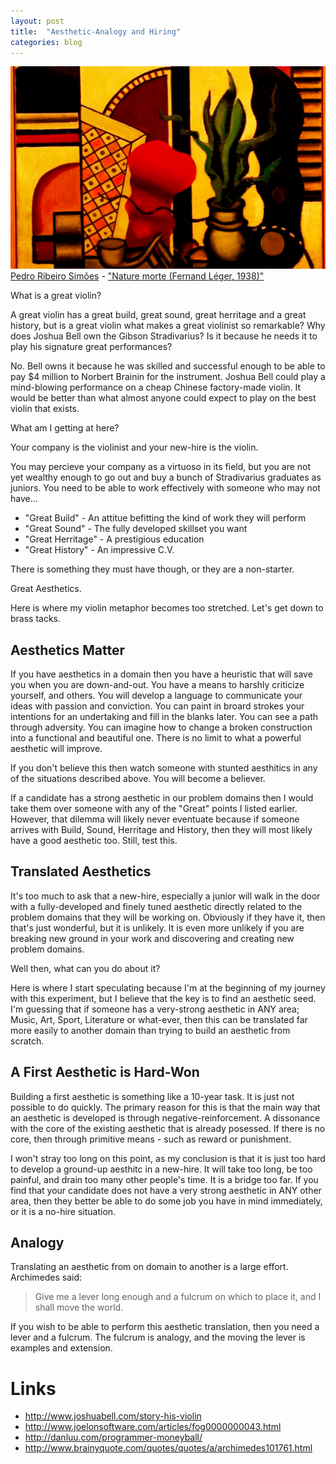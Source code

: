 ```yaml
---
layout: post
title:  "Aesthetic-Analogy and Hiring"
categories: blog
---
```


<p class="attribution">
	<img src="/images/aesthetic-iso-juniors/painting2.png" class="image fit" />
	<a href="https://www.flickr.com/photos/pedrosimoes7/">Pedro Ribeiro Simões</a> -
	<a href="https://www.flickr.com/photos/pedrosimoes7/14931766854/in/photolist-oKtd57-eZzuat-DLhn7Z-B4DhbW-8APzg4-qQx6Ms-rwf3e5-9dRR7i-nw7NJx-amUjms-gtpvp8-AFfyqa-6xLj8h-w6JaYw-68bBd8-bVGEpq-gnDV6V-sAYqz3-sc2baa-gttD2c-qxWaqh-gcmnW3-iYF9SK-F9aau9-FbsHFr-EZLsLd-EHTmTm-gtdqFJ-6c8Hct-F9aaaw-EdKCaY-Ee69KB-oWm7oJ-oUdGQB-qpuzCq-nTQKrT-CmnVRb-4XWYVN-9NFyQy-9NCEUB-jx16XM-8AxcuP-mRcr1-wmXgVv-6WjSo4-9NCHYx-ogr7G6-a6yoTE-qCYaAg-pLKgPP">"Nature morte (Fernand Léger, 1938)"</a>
</p>

What is a great violin?

A great violin has a great build, great sound, great
herritage and a great history, but is a great violin what makes a great
violinist so remarkable? Why does Joshua Bell own the Gibson Stradivarius? Is
it because he needs it to play his signature great performances?

<!--more-->

No. Bell owns it because he was skilled and successful enough to be able to pay
$4 million to Norbert Brainin for the instrument. Joshua Bell could play
a mind-blowing performance on a cheap Chinese factory-made violin. It would be
better than what almost anyone could expect to play on the best violin that
exists.

What am I getting at here?

Your company is the violinist and your new-hire is the violin.

You may percieve your company as a virtuoso in its field, but you are not yet
wealthy enough to go out and buy a bunch of Stradivarius graduates as juniors.
You need to be able to work effectively with someone who may not have...

* "Great Build"     - An attitue befitting the kind of work they will perform
* "Great Sound"     - The fully developed skillset you want
* "Great Herritage" - A prestigious education
* "Great History"   - An impressive C.V.

There is something they must have though, or they are a non-starter.

Great Aesthetics.

Here is where my violin metaphor becomes too stretched. Let's get down to
brass tacks.

## Aesthetics Matter

If you have aesthetics in a domain then you have a heuristic that will save
you when you are down-and-out. You have a means to harshly criticize yourself,
and others. You will develop a language to communicate your ideas with passion
and conviction. You can paint in broard strokes your intentions for an undertaking
and fill in the blanks later. You can see a path through adversity. You can
imagine how to change a broken construction into a functional and beautiful one.
There is no limit to what a powerful aesthetic will improve.

If you don't believe this then watch someone with stunted aesthitics in any
of the situations described above. You will become a believer.

If a candidate has a strong aesthetic in our problem domains then I would take
them over someone with any of the "Great" points I listed earlier. However,
that dilemma will likely never eventuate because if someone arrives with Build,
Sound, Herritage and History, then they will most likely have a good aesthetic
too. Still, test this.


## Translated Aesthetics

It's too much to ask that a new-hire, especially a junior will walk in the door
with a fully-developed and finely tuned aesthetic directly related to the
problem domains that they will be working on. Obviously if they have it, then
that's just wonderful, but it is unlikely. It is even more unlikely if you
are breaking new ground in your work and discovering and creating new
problem domains.

Well then, what can you do about it?

Here is where I start speculating because I'm at the beginning of my journey
with this experiment, but I believe that the key is to find an aesthetic seed.
I'm guessing that if someone has a very-strong aesthetic in ANY area; Music, Art,
Sport, Literature or what-ever, then this can be translated far more easily to
another domain than trying to build an aesthetic from scratch.


## A First Aesthetic is Hard-Won

Building a first aesthetic is something like a 10-year task. It is just not
possible to do quickly. The primary reason for this is that the main way
that an aesthetic is developed is through negative-reinforcement. A dissonance
with the core of the existing aesthetic that is already posessed. If there is
no core, then through primitive means - such as reward or punishment.

I won't stray too long on this point, as my conclusion is that it is just too
hard to develop a ground-up aesthitc in a new-hire. It will take too long, be
too painful, and drain too many other people's time. It is a bridge too far.
If you find that your candidate does not have a very strong aesthetic in ANY
other area, then they better be able to do some job you have in mind
immediately, or it is a no-hire situation.


## Analogy

Translating an aesthetic from on domain to another is a large effort.
Archimedes said:

> Give me a lever long enough and a fulcrum on which to place it, and I shall move the world.

If you wish to be able to perform this aesthetic translation, then you need
a lever and a fulcrum. The fulcrum is analogy, and the moving the lever is
examples and extension.

# Links

* <http://www.joshuabell.com/story-his-violin>
* <http://www.joelonsoftware.com/articles/fog0000000043.html>
* <http://danluu.com/programmer-moneyball/>
* <http://www.brainyquote.com/quotes/quotes/a/archimedes101761.html>
